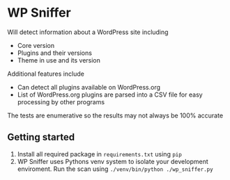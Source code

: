 # WP Sniffer
Will detect information about a WordPress site including
- Core version
- Plugins and their versions
- Theme in use and its version

Additional features include
- Can detect all plugins available on WordPress.org
- List of WordPress.org plugins are parsed into a CSV file for easy processing by other programs 

The tests are enumerative so the results may not always be 100% accurate

## Getting started
1. Install all required package in `requirements.txt` using `pip`
2. WP Sniffer uses Pythons venv system to isolate your development enviroment. Run the scan using `./venv/bin/python ./wp_sniffer.py`
